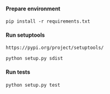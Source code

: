 #### Prepare environment

    pip install -r requirements.txt

#### Run setuptools

    https://pypi.org/project/setuptools/

    python setup.py sdist

#### Run tests

    python setup.py test